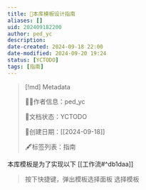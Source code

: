 ```yaml
---
title: 📗本库模板设计指南
aliases: []
uid: 202409182200
author: ped_yc
description: 
date-created: 2024-09-18 22:00
date-modified: 2024-09-20 19:24
status: [YCTODO]
tags: [指南]
---
```


> [!md] Metadata
>
> 🙇‍♂作者信息：ped_yc
>
>
> 🌱文档状态：YCTODO
>
> 📅创建日期：[[2024-09-18]]
>
>
> 🖋标签列表：指南

本库模板是为了实现以下 [[工作流#^db1daa]]

> 按下快捷键<Ctrl-N>，弹出模板选择面板
> 选择模板
